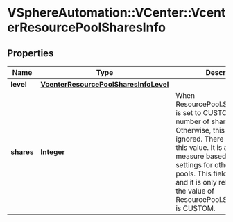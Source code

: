 # VSphereAutomation::VCenter::VcenterResourcePoolSharesInfo

## Properties
Name | Type | Description | Notes
------------ | ------------- | ------------- | -------------
**level** | [**VcenterResourcePoolSharesInfoLevel**](VcenterResourcePoolSharesInfoLevel.md) |  | 
**shares** | **Integer** | When ResourcePool.SharesInfo.level is set to CUSTOM, it is the number of shares allocated. Otherwise, this value is ignored.   There is no unit for this value. It is a relative measure based on the settings for other resource pools.  This field is optional and it is only relevant when the value of ResourcePool.SharesInfo.level is CUSTOM. | [optional] 


